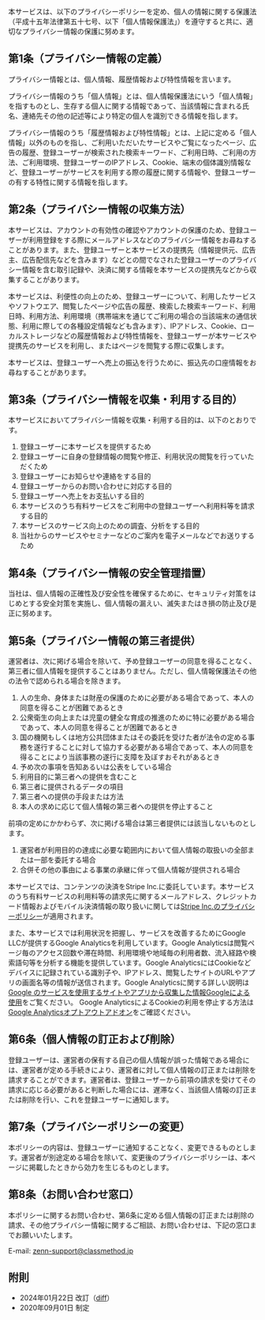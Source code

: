 本サービスは、以下のプライバシーポリシーを定め、個人の情報に関する保護法（平成十五年法律第五十七号、以下「個人情報保護法」）を遵守すると共に、適切なプライバシー情報の保護に努めます。

## 第1条（プライバシー情報の定義）

プライバシー情報とは、個人情報、履歴情報および特性情報を言います。

プライバシー情報のうち「個人情報」とは、個人情報保護法にいう「個人情報」を指すものとし、生存する個人に関する情報であって、当該情報に含まれる氏名、連絡先その他の記述等により特定の個人を識別できる情報を指します。

プライバシー情報のうち「履歴情報および特性情報」とは、上記に定める「個人情報」以外のものを指し、ご利用いただいたサービスやご覧になったページ、広告の履歴、登録ユーザーが検索された検索キーワード、ご利用日時、ご利用の方法、ご利用環境、登録ユーザーのIPアドレス、Cookie、端末の個体識別情報など、登録ユーザーがサービスを利用する際の履歴に関する情報や、登録ユーザーの有する特性に関する情報を指します。

## 第2条（プライバシー情報の収集方法）

本サービスは、アカウントの有効性の確認やアカウントの保護のため、登録ユーザーが利用登録をする際にメールアドレスなどのプライバシー情報をお尋ねすることがあります。また、登録ユーザーと本サービスの提携先（情報提供元、広告主、広告配信先などを含みます）などとの間でなされた登録ユーザーのプライバシー情報を含む取引記録や、決済に関する情報を本サービスの提携先などから収集することがあります。

本サービスは、利便性の向上のため、登録ユーザーについて、利用したサービスやソフトウエア、閲覧したページや広告の履歴、検索した検索キーワード、利用日時、利用方法、利用環境（携帯端末を通じてご利用の場合の当該端末の通信状態、利用に際しての各種設定情報なども含みます）、IPアドレス、Cookie、ローカルストレージなどの履歴情報および特性情報を、登録ユーザーが本サービスや提携先のサービスを利用し、またはページを閲覧する際に収集します。

本サービスは、登録ユーザーへ売上の振込を行うために、振込先の口座情報をお尋ねすることがあります。

## 第3条（プライバシー情報を収集・利用する目的）

本サービスにおいてプライバシー情報を収集・利用する目的は、以下のとおりです。

1. 登録ユーザーに本サービスを提供するため
2. 登録ユーザーに自身の登録情報の閲覧や修正、利用状況の閲覧を行っていただくため
3. 登録ユーザーにお知らせや連絡をする目的
4. 登録ユーザーからのお問い合わせに対応する目的
5. 登録ユーザーへ売上をお支払いする目的
6. 本サービスのうち有料サービスをご利用中の登録ユーザーへ利用料等を請求する目的
7. 本サービスのサービス向上のための調査、分析をする目的
8. 当社からのサービスやセミナーなどのご案内を電子メールなどでお送りするため

## 第4条（プライバシー情報の安全管理措置）
当社は、個人情報の正確性及び安全性を確保するために、セキュリティ対策をはじめとする安全対策を実施し、個人情報の漏えい、滅失またはき損の防止及び是正に努めます。

## 第5条（プライバシー情報の第三者提供）

運営者は、次に掲げる場合を除いて、予め登録ユーザーの同意を得ることなく、第三者に個人情報を提供することはありません。ただし、個人情報保護法その他の法令で認められる場合を除きます。

1. 人の生命、身体または財産の保護のために必要がある場合であって、本人の同意を得ることが困難であるとき
2. 公衆衛生の向上または児童の健全な育成の推進のために特に必要がある場合であって、本人の同意を得ることが困難であるとき
3. 国の機関もしくは地方公共団体またはその委託を受けた者が法令の定める事務を遂行することに対して協力する必要がある場合であって、本人の同意を得ることにより当該事務の遂行に支障を及ぼすおそれがあるとき
4. 予め次の事項を告知あるいは公表をしている場合
  1. 利用目的に第三者への提供を含むこと
  2. 第三者に提供されるデータの項目
  3. 第三者への提供の手段または方法
  4. 本人の求めに応じて個人情報の第三者への提供を停止すること

前項の定めにかかわらず、次に掲げる場合は第三者提供には該当しないものとします。

1. 運営者が利用目的の達成に必要な範囲内において個人情報の取扱いの全部または一部を委託する場合
2. 合併その他の事由による事業の承継に伴って個人情報が提供される場合

本サービスでは、コンテンツの決済をStripe Inc.に委託しています。本サービスのうち有料サービスの利用料等の請求先に関するメールアドレス、クレジットカード情報およびモバイル決済情報の取り扱いに関しては[Stripe Inc.のプライバシーポリシー](https://stripe.com/jp/privacy)が適用されます。

また、本サービスでは利用状況を把握し、サービスを改善するためにGoogle LLCが提供するGoogle Analyticsを利用しています。Google Analyticsは閲覧ページ毎のアクセス回数や滞在時間、利用環境や地域毎の利用者数、流入経路や検索語句等を分析する機能を提供しています。Google AnalyticsにはCookieなどデバイスに記録されている識別子や、IPアドレス、閲覧したサイトのURLやアプリの画面名等の情報が送信されます。Google Analyticsに関する詳しい説明は[Google のサービスを使用するサイトやアプリから収集した情報Googleによる使用](https://policies.google.com/technologies/ads?gl=jp)をご覧ください。
Google AnalyticsによるCookieの利用を停止する方法は[Google Analyticsオプトアウトアドオン](https://tools.google.com/dlpage/gaoptout?hl=ja)をご確認ください。

## 第6条（個人情報の訂正および削除）

登録ユーザーは、運営者の保有する自己の個人情報が誤った情報である場合には、運営者が定める手続きにより、運営者に対して個人情報の訂正または削除を請求することができます。運営者は、登録ユーザーから前項の請求を受けてその請求に応じる必要があると判断した場合には、遅滞なく、当該個人情報の訂正または削除を行い、これを登録ユーザーに通知します。

## 第7条（プライバシーポリシーの変更）

本ポリシーの内容は、登録ユーザーに通知することなく、変更できるものとします。運営者が別途定める場合を除いて、変更後のプライバシーポリシーは、本ページに掲載したときから効力を生じるものとします。

## 第8条（お問い合わせ窓口）

本ポリシーに関するお問い合わせ、第6条に定める個人情報の訂正または削除の請求、その他プライバシー情報に関するご相談、お問い合わせは、下記の窓口までお願いいたします。

E-mail: zenn-support@classmethod.jp

## 附則

- 2024年01月22日 改訂（[diff](https://github.com/zenn-dev/zenn-docs/pull/75/files)）
- 2020年09月01日 制定
